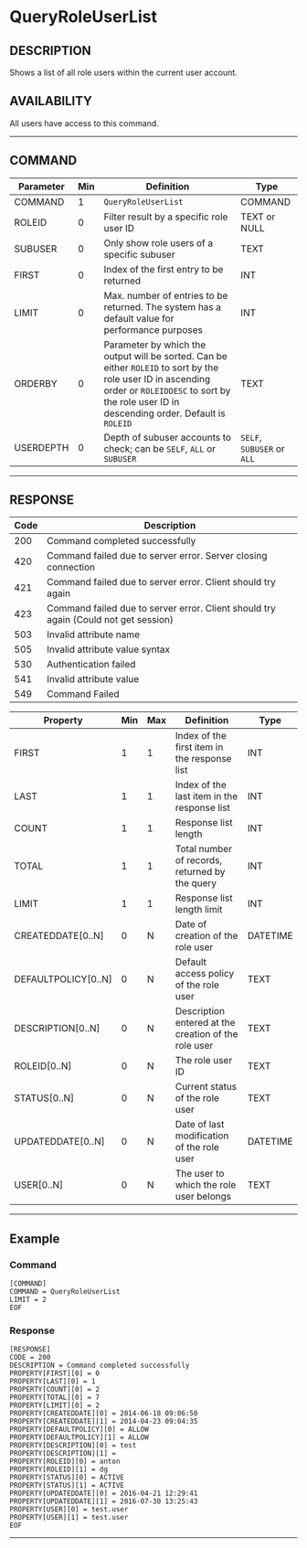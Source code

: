 # QueryRoleUserList

## DESCRIPTION
Shows a list of all role users within the current user account.

## AVAILABILITY
All users have access to this command.

----
## COMMAND

Parameter | Min | Definition | Type
---- | ---- | ---- | ----
COMMAND | 1 | `QueryRoleUserList` | COMMAND
ROLEID | 0 | Filter result by a specific role user ID | TEXT or NULL
SUBUSER | 0 | Only show role users of a specific subuser | TEXT
FIRST | 0 | Index of the first entry to be returned | INT
LIMIT | 0 | Max. number of entries to be returned. The system has a default value for performance purposes | INT
ORDERBY | 0 | Parameter by which the output will be sorted. Can be either `ROLEID` to sort by the role user ID in ascending order or `ROLEIDDESC` to sort by the role user ID in descending order. Default is `ROLEID` | TEXT
USERDEPTH | 0 | Depth of subuser accounts to check; can be `SELF`, `ALL` or `SUBUSER` | `SELF`, `SUBUSER` or `ALL`

----
## RESPONSE

Code | Description
---- | ----
200 | Command completed successfully
420 | Command failed due to server error. Server closing connection
421 | Command failed due to server error. Client should try again
423 | Command failed due to server error. Client should try again (Could not get session)
503 | Invalid attribute name
505 | Invalid attribute value syntax
530 | Authentication failed
541 | Invalid attribute value
549 | Command Failed

Property | Min | Max | Definition | Type
---- | ---- | ---- | ---- | ----
FIRST | 1 | 1 | Index of the first item in the response list | INT
LAST | 1 | 1 | Index of the last item in the response list | INT
COUNT | 1 | 1 | Response list length | INT
TOTAL | 1 | 1 | Total number of records, returned by the query | INT
LIMIT | 1 | 1 | Response list length limit | INT
CREATEDDATE[0..N] | 0 | N | Date of creation of the role user | DATETIME
DEFAULTPOLICY[0..N] | 0 | N | Default access policy of the role user | TEXT
DESCRIPTION[0..N] | 0 | N | Description entered at the creation of the role user | TEXT
ROLEID[0..N] | 0 | N | The role user ID | TEXT
STATUS[0..N] | 0 | N | Current status of the role user | TEXT
UPDATEDDATE[0..N] | 0 | N | Date of last modification of the role user | DATETIME
USER[0..N] | 0 | N | The user to which the role user belongs | TEXT

----
## Example

### Command

```
[COMMAND]
COMMAND = QueryRoleUserList
LIMIT = 2
EOF
```
### Response

```
[RESPONSE]
CODE = 200
DESCRIPTION = Command completed successfully
PROPERTY[FIRST][0] = 0
PROPERTY[LAST][0] = 1
PROPERTY[COUNT][0] = 2
PROPERTY[TOTAL][0] = 7
PROPERTY[LIMIT][0] = 2
PROPERTY[CREATEDDATE][0] = 2014-06-18 09:06:50
PROPERTY[CREATEDDATE][1] = 2014-04-23 09:04:35
PROPERTY[DEFAULTPOLICY][0] = ALLOW
PROPERTY[DEFAULTPOLICY][1] = ALLOW
PROPERTY[DESCRIPTION][0] = test
PROPERTY[DESCRIPTION][1] =
PROPERTY[ROLEID][0] = anton
PROPERTY[ROLEID][1] = dg
PROPERTY[STATUS][0] = ACTIVE
PROPERTY[STATUS][1] = ACTIVE
PROPERTY[UPDATEDDATE][0] = 2016-04-21 12:29:41
PROPERTY[UPDATEDDATE][1] = 2016-07-30 13:25:43
PROPERTY[USER][0] = test.user
PROPERTY[USER][1] = test.user
EOF
```

----
